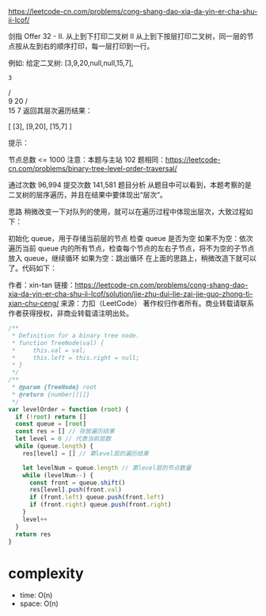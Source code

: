 https://leetcode-cn.com/problems/cong-shang-dao-xia-da-yin-er-cha-shu-ii-lcof/

剑指 Offer 32 - II. 从上到下打印二叉树 II
从上到下按层打印二叉树，同一层的节点按从左到右的顺序打印，每一层打印到一行。

例如:
给定二叉树: [3,9,20,null,null,15,7],

    3

/ \
 9 20
/ \
 15 7
返回其层次遍历结果：

[
[3],
[9,20],
[15,7]
]

提示：

节点总数 <= 1000
注意：本题与主站 102 题相同：https://leetcode-cn.com/problems/binary-tree-level-order-traversal/

通过次数 96,994 提交次数 141,581
题目分析
从题目中可以看到，本题考察的是二叉树的层序遍历，并且在结果中要体现出“层次”。

思路
稍微改变一下对队列的使用，就可以在遍历过程中体现出层次，大致过程如下：

初始化 queue，用于存储当前层的节点
检查 queue 是否为空
如果不为空：依次遍历当前 queue 内的所有节点，检查每个节点的左右子节点，将不为空的子节点放入 queue，继续循环
如果为空：跳出循环
在上面的思路上，稍微改造下就可以了。代码如下：

作者：xin-tan
链接：https://leetcode-cn.com/problems/cong-shang-dao-xia-da-yin-er-cha-shu-ii-lcof/solution/jie-zhu-dui-lie-zai-jie-guo-zhong-ti-xian-chu-ceng/
来源：力扣（LeetCode）
著作权归作者所有。商业转载请联系作者获得授权，非商业转载请注明出处。

```js
/**
 * Definition for a binary tree node.
 * function TreeNode(val) {
 *     this.val = val;
 *     this.left = this.right = null;
 * }
 */
/**
 * @param {TreeNode} root
 * @return {number[][]}
 */
var levelOrder = function (root) {
  if (!root) return []
  const queue = [root]
  const res = [] // 存放遍历结果
  let level = 0 // 代表当前层数
  while (queue.length) {
    res[level] = [] // 第level层的遍历结果

    let levelNum = queue.length // 第level层的节点数量
    while (levelNum--) {
      const front = queue.shift()
      res[level].push(front.val)
      if (front.left) queue.push(front.left)
      if (front.right) queue.push(front.right)
    }
    level++
  }
  return res
}
```

# complexity

- time: O(n)
- space: O(n)
